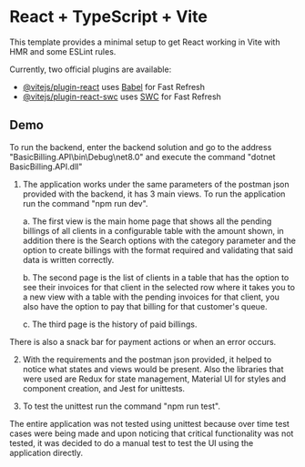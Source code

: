 # React + TypeScript + Vite

This template provides a minimal setup to get React working in Vite with HMR and some ESLint rules.

Currently, two official plugins are available:

- [@vitejs/plugin-react](https://github.com/vitejs/vite-plugin-react/blob/main/packages/plugin-react/README.md) uses [Babel](https://babeljs.io/) for Fast Refresh
- [@vitejs/plugin-react-swc](https://github.com/vitejs/vite-plugin-react-swc) uses [SWC](https://swc.rs/) for Fast Refresh

## Demo

To run the backend, enter the backend solution and go to the address "BasicBilling.API\bin\Debug\net8.0" and execute the command "dotnet BasicBilling.API.dll"

1. The application works under the same parameters of the postman json provided with the backend, it has 3 main views.
   To run the application run the command "npm run dev".

   a. The first view is the main home page that shows all the pending billings of all clients in a configurable table with the amount shown, in addition there is the Search options with the category parameter and the option to create billings with the format required and validating that said data is written correctly.

   b. The second page is the list of clients in a table that has the option to see their invoices for that client in the selected row where it takes you to a new view with a table with the pending invoices for that client, you also have the option to pay that billing for that customer's queue.

   c. The third page is the history of paid billings.

There is also a snack bar for payment actions or when an error occurs.

2. With the requirements and the postman json provided, it helped to notice what states and views would be present. Also the libraries that were used are Redux for state management, Material UI for styles and component creation, and Jest for unittests.

3. To test the unittest run the command "npm run test".

The entire application was not tested using unittest because over time test cases were being made and upon noticing that critical functionality was not tested, it was decided to do a manual test to test the UI using the application directly.
